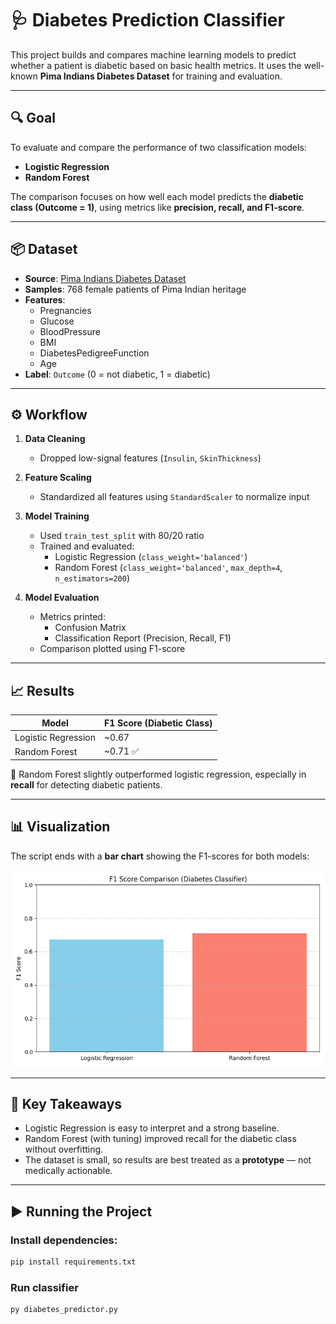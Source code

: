 # 🩺 Diabetes Prediction Classifier

This project builds and compares machine learning models to predict whether a patient is diabetic based on basic health metrics. It uses the well-known **Pima Indians Diabetes Dataset** for training and evaluation.

---

## 🔍 Goal

To evaluate and compare the performance of two classification models:
- **Logistic Regression**
- **Random Forest**

The comparison focuses on how well each model predicts the **diabetic class (Outcome = 1)**, using metrics like **precision, recall, and F1-score**.

---

## 📦 Dataset

- **Source**: [Pima Indians Diabetes Dataset](https://www.kaggle.com/datasets/uciml/pima-indians-diabetes-database)
- **Samples**: 768 female patients of Pima Indian heritage
- **Features**:
  - Pregnancies
  - Glucose
  - BloodPressure
  - BMI
  - DiabetesPedigreeFunction
  - Age
- **Label**: `Outcome` (0 = not diabetic, 1 = diabetic)

---

## ⚙️ Workflow

1. **Data Cleaning**
   - Dropped low-signal features (`Insulin`, `SkinThickness`)

2. **Feature Scaling**
   - Standardized all features using `StandardScaler` to normalize input

3. **Model Training**
   - Used `train_test_split` with 80/20 ratio
   - Trained and evaluated:
     - Logistic Regression (`class_weight='balanced'`)
     - Random Forest (`class_weight='balanced'`, `max_depth=4`, `n_estimators=200`)

4. **Model Evaluation**
   - Metrics printed:
     - Confusion Matrix
     - Classification Report (Precision, Recall, F1)
   - Comparison plotted using F1-score

---

## 📈 Results

| Model               | F1 Score (Diabetic Class) |
|---------------------|---------------------------|
| Logistic Regression | ~0.67                     |
| Random Forest       | ~0.71 ✅                  |

📌 Random Forest slightly outperformed logistic regression, especially in **recall** for detecting diabetic patients.

---

## 📊 Visualization

The script ends with a **bar chart** showing the F1-scores for both models:

![F1 Score Comparison](f1_score_chart.png)

---

## 🧠 Key Takeaways

- Logistic Regression is easy to interpret and a strong baseline.
- Random Forest (with tuning) improved recall for the diabetic class without overfitting.
- The dataset is small, so results are best treated as a **prototype** — not medically actionable.

---

## ▶️ Running the Project

### Install dependencies:
```bash
pip install requirements.txt
```

### Run classifier
```bash
py diabetes_predictor.py
```
